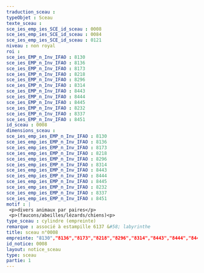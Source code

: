 ```yaml
---
traduction_sceau : 
typeObjet : Sceau
texte_sceau : 
sce_ies_emp_ies_SCE_id_sceau : 0008
sce_ies_emp_ies_SCE_id_sceau : 0084
sce_ies_emp_ies_SCE_id_sceau : 0121
niveau : non royal
roi : 
sce_ies_EMP_n_Inv_IFAO : 8130
sce_ies_EMP_n_Inv_IFAO : 8136
sce_ies_EMP_n_Inv_IFAO : 8173
sce_ies_EMP_n_Inv_IFAO : 8218
sce_ies_EMP_n_Inv_IFAO : 8296
sce_ies_EMP_n_Inv_IFAO : 8314
sce_ies_EMP_n_Inv_IFAO : 8443
sce_ies_EMP_n_Inv_IFAO : 8444
sce_ies_EMP_n_Inv_IFAO : 8445
sce_ies_EMP_n_Inv_IFAO : 8232
sce_ies_EMP_n_Inv_IFAO : 8337
sce_ies_EMP_n_Inv_IFAO : 8451
id_sceau : 0008
dimensions_sceau : 
sce_ies_emp_ies_EMP_n_Inv_IFAO : 8130
sce_ies_emp_ies_EMP_n_Inv_IFAO : 8136
sce_ies_emp_ies_EMP_n_Inv_IFAO : 8173
sce_ies_emp_ies_EMP_n_Inv_IFAO : 8218
sce_ies_emp_ies_EMP_n_Inv_IFAO : 8296
sce_ies_emp_ies_EMP_n_Inv_IFAO : 8314
sce_ies_emp_ies_EMP_n_Inv_IFAO : 8443
sce_ies_emp_ies_EMP_n_Inv_IFAO : 8444
sce_ies_emp_ies_EMP_n_Inv_IFAO : 8445
sce_ies_emp_ies_EMP_n_Inv_IFAO : 8232
sce_ies_emp_ies_EMP_n_Inv_IFAO : 8337
sce_ies_emp_ies_EMP_n_Inv_IFAO : 8451
motif : |
 <p>divers animaux par paires</p>
 <p>(faucons/abeilles/lézards/chiens)<p>
type_sceau : cylindre (empreinte)
remarque : associé à estampille 6137 &#58; labyrinthe
title: sceau n°0008
empreinte: "8130","8136","8173","8218","8296","8314","8443","8444","8445","8232","8337","8451"
id_notice: 0008
layout: notice_sceau
type: sceau
partie: 1
---
```

